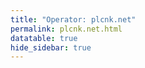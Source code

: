 ```yaml
---
title: "Operator: plcnk.net"
permalink: plcnk.net.html
datatable: true
hide_sidebar: true
---
```


<div>                        <script type="text/javascript">window.PlotlyConfig = {MathJaxConfig: 'local'};</script>
        <script src="https://cdn.plot.ly/plotly-2.4.2.min.js"></script>                <div id="32f71a9c-8270-4ab2-bdd2-2ccf32fedbef" class="plotly-graph-div" style="height:100%; width:100%;"></div>            <script type="text/javascript">                                    window.PLOTLYENV=window.PLOTLYENV || {};                                    if (document.getElementById("32f71a9c-8270-4ab2-bdd2-2ccf32fedbef")) {                    Plotly.newPlot(                        "32f71a9c-8270-4ab2-bdd2-2ccf32fedbef",                        [{"name":"exit probability (%)","type":"scatter","x":["2022-01-16","2022-01-17","2022-01-18","2022-01-19","2022-01-20","2022-01-21","2022-01-22","2022-01-23","2022-01-24","2022-01-25","2022-01-26","2022-01-27","2022-01-28","2022-01-29","2022-01-30","2022-01-31","2022-02-01","2022-02-02","2022-02-03","2022-02-04","2022-02-05","2022-02-06","2022-02-07","2022-02-08","2022-02-09","2022-02-10","2022-02-11","2022-02-12","2022-02-13","2022-02-14","2022-02-15","2022-02-16","2022-02-17","2022-02-18","2022-02-19","2022-02-20","2022-02-21","2022-02-22","2022-02-23","2022-02-24","2022-02-25","2022-02-26","2022-02-27","2022-02-28","2022-03-01","2022-03-02","2022-03-03","2022-03-04","2022-03-06","2022-03-07","2022-03-08","2022-03-09","2022-03-10","2022-03-11","2022-03-12","2022-03-13","2022-03-14","2022-03-15","2022-03-16","2022-03-17","2022-03-18","2022-03-19","2022-03-20","2022-03-21","2022-03-22","2022-03-23","2022-03-24","2022-03-25","2022-03-26","2022-03-27","2022-03-28"],"xaxis":"x","y":[0.0,0.0,0.0,0.0,0.0,0.0,0.0,0.0,0.0,0.0,0.0,0.0,0.0,0.0,0.0,0.0,0.0,0.0,0.0,0.0,0.0,0.0,0.0,0.0,0.0,0.0,0.0,0.0,0.0,0.0,0.0,0.0,0.0,0.0,0.0,0.0,0.0,0.0,0.0,0.0,0.0,0.0,0.0,0.0,0.0,0.0,0.0,0.0,0.0,0.0,0.0,0.0,0.0,0.0,0.0,0.0,0.0,0.0,0.0,0.0,0.0,0.0,0.0,0.0,0.0,0.0,0.0,0.0,0.0,0.0,0.0],"yaxis":"y"},{"name":"guard probability (%)","type":"scatter","x":["2022-01-16","2022-01-17","2022-01-18","2022-01-19","2022-01-20","2022-01-21","2022-01-22","2022-01-23","2022-01-24","2022-01-25","2022-01-26","2022-01-27","2022-01-28","2022-01-29","2022-01-30","2022-01-31","2022-02-01","2022-02-02","2022-02-03","2022-02-04","2022-02-05","2022-02-06","2022-02-07","2022-02-08","2022-02-09","2022-02-10","2022-02-11","2022-02-12","2022-02-13","2022-02-14","2022-02-15","2022-02-16","2022-02-17","2022-02-18","2022-02-19","2022-02-20","2022-02-21","2022-02-22","2022-02-23","2022-02-24","2022-02-25","2022-02-26","2022-02-27","2022-02-28","2022-03-01","2022-03-02","2022-03-03","2022-03-04","2022-03-06","2022-03-07","2022-03-08","2022-03-09","2022-03-10","2022-03-11","2022-03-12","2022-03-13","2022-03-14","2022-03-15","2022-03-16","2022-03-17","2022-03-18","2022-03-19","2022-03-20","2022-03-21","2022-03-22","2022-03-23","2022-03-24","2022-03-25","2022-03-26","2022-03-27","2022-03-28"],"xaxis":"x","y":[0.0,0.0,0.0,0.0,0.0,0.0,0.0,0.0,0.11,0.1,0.11,0.13,0.13,0.14,0.14,0.15,0.14,0.13,0.14,0.13,0.13,0.14,0.14,0.14,0.13,0.13,0.13,0.14,0.14,0.14,0.15,0.15,0.15,0.16,0.16,0.16,0.23,0.34,0.37,0.38,0.39,0.39,0.38,0.36,0.37,0.38,0.38,0.38,0.36,0.36,0.36,0.35,0.36,0.35,0.34,0.33,0.32,0.34,0.35,0.38,0.37,0.37,0.36,0.39,0.37,0.36,0.36,0.36,0.35,0.36,0.35],"yaxis":"y"},{"name":"advertised bandwidth","type":"scatter","x":["2022-01-16","2022-01-17","2022-01-18","2022-01-19","2022-01-20","2022-01-21","2022-01-22","2022-01-23","2022-01-24","2022-01-25","2022-01-26","2022-01-27","2022-01-28","2022-01-29","2022-01-30","2022-01-31","2022-02-01","2022-02-02","2022-02-03","2022-02-04","2022-02-05","2022-02-06","2022-02-07","2022-02-08","2022-02-09","2022-02-10","2022-02-11","2022-02-12","2022-02-13","2022-02-14","2022-02-15","2022-02-16","2022-02-17","2022-02-18","2022-02-19","2022-02-20","2022-02-21","2022-02-22","2022-02-23","2022-02-24","2022-02-25","2022-02-26","2022-02-27","2022-02-28","2022-03-01","2022-03-02","2022-03-03","2022-03-04","2022-03-06","2022-03-07","2022-03-08","2022-03-09","2022-03-10","2022-03-11","2022-03-12","2022-03-13","2022-03-14","2022-03-15","2022-03-16","2022-03-17","2022-03-18","2022-03-19","2022-03-20","2022-03-21","2022-03-22","2022-03-23","2022-03-24","2022-03-25","2022-03-26","2022-03-27","2022-03-28"],"xaxis":"x","y":[0.0,0.19,0.23,0.28,0.31,0.34,0.37,0.4,0.41,0.44,0.46,0.51,0.51,0.5,0.5,0.48,0.45,0.47,0.48,0.5,0.5,0.5,0.5,0.5,0.48,0.52,0.52,0.4,0.4,0.61,0.62,0.76,0.82,0.85,0.95,1.14,1.16,1.26,1.26,1.27,1.27,1.14,1.14,1.15,1.16,1.16,1.17,1.15,1.14,1.14,1.14,1.14,1.14,1.11,1.14,1.14,1.16,1.17,1.27,1.31,1.31,1.31,1.31,1.27,1.2,1.19,1.19,1.19,1.19,1.17,1.17],"yaxis":"y2"}],                        {"hovermode":"x","template":{"data":{"bar":[{"error_x":{"color":"#2a3f5f"},"error_y":{"color":"#2a3f5f"},"marker":{"line":{"color":"#E5ECF6","width":0.5},"pattern":{"fillmode":"overlay","size":10,"solidity":0.2}},"type":"bar"}],"barpolar":[{"marker":{"line":{"color":"#E5ECF6","width":0.5},"pattern":{"fillmode":"overlay","size":10,"solidity":0.2}},"type":"barpolar"}],"carpet":[{"aaxis":{"endlinecolor":"#2a3f5f","gridcolor":"white","linecolor":"white","minorgridcolor":"white","startlinecolor":"#2a3f5f"},"baxis":{"endlinecolor":"#2a3f5f","gridcolor":"white","linecolor":"white","minorgridcolor":"white","startlinecolor":"#2a3f5f"},"type":"carpet"}],"choropleth":[{"colorbar":{"outlinewidth":0,"ticks":""},"type":"choropleth"}],"contour":[{"colorbar":{"outlinewidth":0,"ticks":""},"colorscale":[[0.0,"#0d0887"],[0.1111111111111111,"#46039f"],[0.2222222222222222,"#7201a8"],[0.3333333333333333,"#9c179e"],[0.4444444444444444,"#bd3786"],[0.5555555555555556,"#d8576b"],[0.6666666666666666,"#ed7953"],[0.7777777777777778,"#fb9f3a"],[0.8888888888888888,"#fdca26"],[1.0,"#f0f921"]],"type":"contour"}],"contourcarpet":[{"colorbar":{"outlinewidth":0,"ticks":""},"type":"contourcarpet"}],"heatmap":[{"colorbar":{"outlinewidth":0,"ticks":""},"colorscale":[[0.0,"#0d0887"],[0.1111111111111111,"#46039f"],[0.2222222222222222,"#7201a8"],[0.3333333333333333,"#9c179e"],[0.4444444444444444,"#bd3786"],[0.5555555555555556,"#d8576b"],[0.6666666666666666,"#ed7953"],[0.7777777777777778,"#fb9f3a"],[0.8888888888888888,"#fdca26"],[1.0,"#f0f921"]],"type":"heatmap"}],"heatmapgl":[{"colorbar":{"outlinewidth":0,"ticks":""},"colorscale":[[0.0,"#0d0887"],[0.1111111111111111,"#46039f"],[0.2222222222222222,"#7201a8"],[0.3333333333333333,"#9c179e"],[0.4444444444444444,"#bd3786"],[0.5555555555555556,"#d8576b"],[0.6666666666666666,"#ed7953"],[0.7777777777777778,"#fb9f3a"],[0.8888888888888888,"#fdca26"],[1.0,"#f0f921"]],"type":"heatmapgl"}],"histogram":[{"marker":{"pattern":{"fillmode":"overlay","size":10,"solidity":0.2}},"type":"histogram"}],"histogram2d":[{"colorbar":{"outlinewidth":0,"ticks":""},"colorscale":[[0.0,"#0d0887"],[0.1111111111111111,"#46039f"],[0.2222222222222222,"#7201a8"],[0.3333333333333333,"#9c179e"],[0.4444444444444444,"#bd3786"],[0.5555555555555556,"#d8576b"],[0.6666666666666666,"#ed7953"],[0.7777777777777778,"#fb9f3a"],[0.8888888888888888,"#fdca26"],[1.0,"#f0f921"]],"type":"histogram2d"}],"histogram2dcontour":[{"colorbar":{"outlinewidth":0,"ticks":""},"colorscale":[[0.0,"#0d0887"],[0.1111111111111111,"#46039f"],[0.2222222222222222,"#7201a8"],[0.3333333333333333,"#9c179e"],[0.4444444444444444,"#bd3786"],[0.5555555555555556,"#d8576b"],[0.6666666666666666,"#ed7953"],[0.7777777777777778,"#fb9f3a"],[0.8888888888888888,"#fdca26"],[1.0,"#f0f921"]],"type":"histogram2dcontour"}],"mesh3d":[{"colorbar":{"outlinewidth":0,"ticks":""},"type":"mesh3d"}],"parcoords":[{"line":{"colorbar":{"outlinewidth":0,"ticks":""}},"type":"parcoords"}],"pie":[{"automargin":true,"type":"pie"}],"scatter":[{"marker":{"colorbar":{"outlinewidth":0,"ticks":""}},"type":"scatter"}],"scatter3d":[{"line":{"colorbar":{"outlinewidth":0,"ticks":""}},"marker":{"colorbar":{"outlinewidth":0,"ticks":""}},"type":"scatter3d"}],"scattercarpet":[{"marker":{"colorbar":{"outlinewidth":0,"ticks":""}},"type":"scattercarpet"}],"scattergeo":[{"marker":{"colorbar":{"outlinewidth":0,"ticks":""}},"type":"scattergeo"}],"scattergl":[{"marker":{"colorbar":{"outlinewidth":0,"ticks":""}},"type":"scattergl"}],"scattermapbox":[{"marker":{"colorbar":{"outlinewidth":0,"ticks":""}},"type":"scattermapbox"}],"scatterpolar":[{"marker":{"colorbar":{"outlinewidth":0,"ticks":""}},"type":"scatterpolar"}],"scatterpolargl":[{"marker":{"colorbar":{"outlinewidth":0,"ticks":""}},"type":"scatterpolargl"}],"scatterternary":[{"marker":{"colorbar":{"outlinewidth":0,"ticks":""}},"type":"scatterternary"}],"surface":[{"colorbar":{"outlinewidth":0,"ticks":""},"colorscale":[[0.0,"#0d0887"],[0.1111111111111111,"#46039f"],[0.2222222222222222,"#7201a8"],[0.3333333333333333,"#9c179e"],[0.4444444444444444,"#bd3786"],[0.5555555555555556,"#d8576b"],[0.6666666666666666,"#ed7953"],[0.7777777777777778,"#fb9f3a"],[0.8888888888888888,"#fdca26"],[1.0,"#f0f921"]],"type":"surface"}],"table":[{"cells":{"fill":{"color":"#EBF0F8"},"line":{"color":"white"}},"header":{"fill":{"color":"#C8D4E3"},"line":{"color":"white"}},"type":"table"}]},"layout":{"annotationdefaults":{"arrowcolor":"#2a3f5f","arrowhead":0,"arrowwidth":1},"autotypenumbers":"strict","coloraxis":{"colorbar":{"outlinewidth":0,"ticks":""}},"colorscale":{"diverging":[[0,"#8e0152"],[0.1,"#c51b7d"],[0.2,"#de77ae"],[0.3,"#f1b6da"],[0.4,"#fde0ef"],[0.5,"#f7f7f7"],[0.6,"#e6f5d0"],[0.7,"#b8e186"],[0.8,"#7fbc41"],[0.9,"#4d9221"],[1,"#276419"]],"sequential":[[0.0,"#0d0887"],[0.1111111111111111,"#46039f"],[0.2222222222222222,"#7201a8"],[0.3333333333333333,"#9c179e"],[0.4444444444444444,"#bd3786"],[0.5555555555555556,"#d8576b"],[0.6666666666666666,"#ed7953"],[0.7777777777777778,"#fb9f3a"],[0.8888888888888888,"#fdca26"],[1.0,"#f0f921"]],"sequentialminus":[[0.0,"#0d0887"],[0.1111111111111111,"#46039f"],[0.2222222222222222,"#7201a8"],[0.3333333333333333,"#9c179e"],[0.4444444444444444,"#bd3786"],[0.5555555555555556,"#d8576b"],[0.6666666666666666,"#ed7953"],[0.7777777777777778,"#fb9f3a"],[0.8888888888888888,"#fdca26"],[1.0,"#f0f921"]]},"colorway":["#636efa","#EF553B","#00cc96","#ab63fa","#FFA15A","#19d3f3","#FF6692","#B6E880","#FF97FF","#FECB52"],"font":{"color":"#2a3f5f"},"geo":{"bgcolor":"white","lakecolor":"white","landcolor":"#E5ECF6","showlakes":true,"showland":true,"subunitcolor":"white"},"hoverlabel":{"align":"left"},"hovermode":"closest","mapbox":{"style":"light"},"paper_bgcolor":"white","plot_bgcolor":"#E5ECF6","polar":{"angularaxis":{"gridcolor":"white","linecolor":"white","ticks":""},"bgcolor":"#E5ECF6","radialaxis":{"gridcolor":"white","linecolor":"white","ticks":""}},"scene":{"xaxis":{"backgroundcolor":"#E5ECF6","gridcolor":"white","gridwidth":2,"linecolor":"white","showbackground":true,"ticks":"","zerolinecolor":"white"},"yaxis":{"backgroundcolor":"#E5ECF6","gridcolor":"white","gridwidth":2,"linecolor":"white","showbackground":true,"ticks":"","zerolinecolor":"white"},"zaxis":{"backgroundcolor":"#E5ECF6","gridcolor":"white","gridwidth":2,"linecolor":"white","showbackground":true,"ticks":"","zerolinecolor":"white"}},"shapedefaults":{"line":{"color":"#2a3f5f"}},"ternary":{"aaxis":{"gridcolor":"white","linecolor":"white","ticks":""},"baxis":{"gridcolor":"white","linecolor":"white","ticks":""},"bgcolor":"#E5ECF6","caxis":{"gridcolor":"white","linecolor":"white","ticks":""}},"title":{"x":0.05},"xaxis":{"automargin":true,"gridcolor":"white","linecolor":"white","ticks":"","title":{"standoff":15},"zerolinecolor":"white","zerolinewidth":2},"yaxis":{"automargin":true,"gridcolor":"white","linecolor":"white","ticks":"","title":{"standoff":15},"zerolinecolor":"white","zerolinewidth":2}}},"xaxis":{"anchor":"y","domain":[0.0,0.94],"rangeselector":{"buttons":[{"count":7,"label":"week","step":"day","stepmode":"backward"},{"count":1,"label":"month","step":"month","stepmode":"backward"},{"count":6,"label":"6 months","step":"month","stepmode":"backward"},{"count":1,"label":"year","step":"year","stepmode":"backward"},{"step":"all"}]}},"yaxis":{"anchor":"x","domain":[0.0,1.0],"rangemode":"nonnegative","ticksuffix":"%","title":{"text":"exit / guard probability"}},"yaxis2":{"anchor":"x","overlaying":"y","rangemode":"nonnegative","side":"right","ticksuffix":" Gbit/s","title":{"text":"advertised bandwidth"}}},                        {"responsive": true}                    )                };                            </script>        </div>

Only proven relays are included in the graph and table. A proven relay claims to be part of a domain
and can be verified to be part of it via the
["well-known" URL or DNS records](https://nusenu.github.io/ContactInfo-Information-Sharing-Specification/#proof).

<div class="datatable-begin"></div>

| Nickname                                                         |   Mbit/s | Exit   | IPv4                                                   | IPv6                                                                                               | First Seen   | Tor Version   | AS Name                                    |
|:-----------------------------------------------------------------|---------:|:-------|:-------------------------------------------------------|:---------------------------------------------------------------------------------------------------|:-------------|:--------------|:-------------------------------------------|
| [PLCNK09](w/relay/1AB4A4BF5C7A3BF50F1B4F2B0F84B897EEF01E35.html) |      142 | N      | [89.58.4.49](https://stat.ripe.net/89.58.4.49)         | [2a03:4000:5e:dfd:89b:8cff:feb5:54b8](https://stat.ripe.net/2a03:4000:5e:dfd:89b:8cff:feb5:54b8)   | 2022-02-14   | 0.4.6.10      | [netcup GmbH](w/as_number/AS197540)        |
| [PLCNK08](w/relay/2F4D2A12EFAF533ED219FFF45051E54817059BCE.html) |      114 | N      | [65.108.82.43](https://stat.ripe.net/65.108.82.43)     | [2a01:4f9:c010:4b78::1](https://stat.ripe.net/2a01:4f9:c010:4b78::1)                               | 2022-02-12   | 0.4.6.10      | [Hetzner Online GmbH](w/as_number/AS24940) |
| [PLCNK06](w/relay/48D34476077177EA1D29D508E2CDA87B6F548EFD.html) |      167 | N      | [137.74.198.140](https://stat.ripe.net/137.74.198.140) | [2001:41d0:401:3000::5518](https://stat.ripe.net/2001:41d0:401:3000::5518)                         | 2022-01-18   | 0.4.6.10      | [OVH SAS](w/as_number/AS16276)             |
| [PLCNK03](w/relay/54714E6A316B5295CE099BD881F60F220DAC4FD1.html) |       95 | N      | [151.80.148.67](https://stat.ripe.net/151.80.148.67)   | [2001:41d0:401:3200::3c82](https://stat.ripe.net/2001:41d0:401:3200::3c82)                         | 2022-01-15   | 0.4.6.10      | [OVH SAS](w/as_number/AS16276)             |
| [PLCNK07](w/relay/64F5E1E6D1BCB3145D52CA3E2C87C22460E1D60C.html) |      136 | N      | [65.108.63.233](https://stat.ripe.net/65.108.63.233)   | [2a01:4f9:c010:2aef::1](https://stat.ripe.net/2a01:4f9:c010:2aef::1)                               | 2022-02-12   | 0.4.6.10      | [Hetzner Online GmbH](w/as_number/AS24940) |
| [PLCNK04](w/relay/7E86FDBD097B538DEB39A4FC46ABF0CDFD6948F6.html) |       90 | N      | [146.59.14.31](https://stat.ripe.net/146.59.14.31)     | [2001:41d0:601:1100::41e1](https://stat.ripe.net/2001:41d0:601:1100::41e1)                         | 2022-01-15   | 0.4.6.10      | [OVH SAS](w/as_number/AS16276)             |
| [PLCNK02](w/relay/84E15024AFB044E99CFBC7023AC7CB47C168E110.html) |       94 | N      | [141.94.26.171](https://stat.ripe.net/141.94.26.171)   | [2001:41d0:304:200::9691](https://stat.ripe.net/2001:41d0:304:200::9691)                           | 2022-01-15   | 0.4.6.10      | [OVH SAS](w/as_number/AS16276)             |
| [PLCNK10](w/relay/B5CB5BA88CBF40EC7B01239EFCAE0D3B0F12562E.html) |      143 | N      | [89.58.5.227](https://stat.ripe.net/89.58.5.227)       | [2a03:4000:5e:dfc:1876:34ff:fed3:29b8](https://stat.ripe.net/2a03:4000:5e:dfc:1876:34ff:fed3:29b8) | 2022-02-14   | 0.4.6.10      | [netcup GmbH](w/as_number/AS197540)        |
| [PLCNK05](w/relay/DBEE515FA7425E32D01BD69A3701FBC8081715C0.html) |       97 | N      | [146.59.12.78](https://stat.ripe.net/146.59.12.78)     | [2001:41d0:601:1100::2ff](https://stat.ripe.net/2001:41d0:601:1100::2ff)                           | 2022-01-15   | 0.4.6.10      | [OVH SAS](w/as_number/AS16276)             |
| [PLCNK01](w/relay/FAE025658C7156717DF8C424A3C30B21B0BE15BC.html) |       94 | N      | [146.59.150.236](https://stat.ripe.net/146.59.150.236) | [2001:41d0:304:200::948b](https://stat.ripe.net/2001:41d0:304:200::948b)                           | 2022-01-15   | 0.4.6.10      | [OVH SAS](w/as_number/AS16276)             |

<div class="datatable-end"></div> 